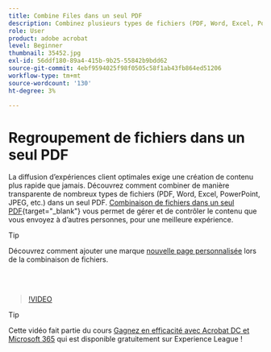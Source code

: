 ```yaml
---
title: Combine Files dans un seul PDF
description: Combinez plusieurs types de fichiers (PDF, Word, Excel, PowerPoint ou JPEG) dans un même PDF
role: User
product: adobe acrobat
level: Beginner
thumbnail: 35452.jpg
exl-id: 56ddf180-89a4-415b-9b25-55842b9bdd62
source-git-commit: 4ebf9594025f98f0505c58f1ab43fb864ed51206
workflow-type: tm+mt
source-wordcount: '130'
ht-degree: 3%

---
```


# Regroupement de fichiers dans un seul PDF

La diffusion d’expériences client optimales exige une création de contenu plus rapide que jamais. Découvrez comment combiner de manière transparente de nombreux types de fichiers (PDF, Word, Excel, PowerPoint, JPEG, etc.) dans un seul PDF. [Combinaison de fichiers dans un seul PDF](https://www.adobe.com/fr/acrobat/online/merge-pdf.html){target="_blank"} vous permet de gérer et de contrôler le contenu que vous envoyez à d’autres personnes, pour une meilleure expérience.

>[!TIP]
>
>Découvrez comment ajouter une marque [nouvelle page personnalisée](add-custom-page.md) lors de la combinaison de fichiers.

<br> 

>[!VIDEO](https://video.tv.adobe.com/v/35452?quality=12&learn=on&hidetitle=true)

>[!TIP]
>
>Cette vidéo fait partie du cours [Gagnez en efficacité avec Acrobat DC et Microsoft 365](https://experienceleague.adobe.com/?recommended=Acrobat-U-1-2021.microsoft365) qui est disponible gratuitement sur Experience League !
